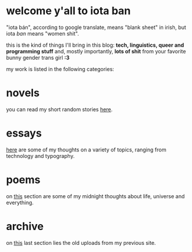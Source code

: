 # welcome y'all to iota ban
"iota bán", according to google translate, means "blank sheet" in irish, but iota _ban_ means "women shit".

this is the kind of things I'll bring in this blog: **tech, linguistics, queer and programming stuff** and, mostly importantly, **lots of shit** from your favorite bunny gender trans girl **:3**

my work is listed in the following categories:

# novels
you can read my short random stories [here](https://mikumikudice.github.io/novels).

# essays
[here](https://mikumikudice.github.io/essays) are some of my thoughts on a variety of topics, ranging from technology and typography.

# poems
on [this](https://mikumikudice.github.io/poems) section are some of my midnight thoughts about life, universe and everything.

# archive
on [this](https://mikumikudice.github.io/archive) last section lies the old uploads from my previous site.